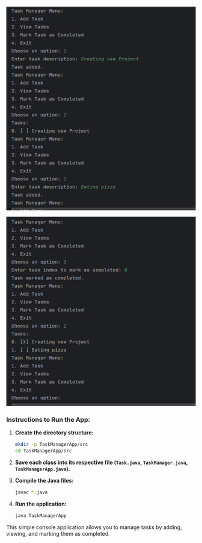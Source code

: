
<p align="center">
  <img src="./public/appa.png" alt="Home Page" width="600">
</p>

<p align="center" >
  <img src="./public/appb.png" alt="Login Page" width="600">
</p>

### **Instructions to Run the App:**

1. **Create the directory structure:**
    ```sh
    mkdir -p TaskManagerApp/src
    cd TaskManagerApp/src
    ```

2. **Save each class into its respective file (`Task.java`, `TaskManager.java`, `TaskManagerApp.java`).**

3. **Compile the Java files:**
    ```sh
    javac *.java
    ```

4. **Run the application:**
    ```sh
    java TaskManagerApp
    ```

This simple console application allows you to manage tasks by adding, viewing, and marking them as completed.


